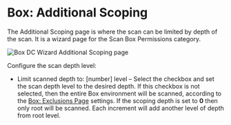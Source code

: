 # Box: Additional Scoping

The Additional Scoping page is where the scan can be limited by depth of the scan. It is a wizard
page for the Scan Box Permissions category.

![Box DC Wizard Additional Scoping page](/img/product_docs/accessanalyzer/admin/datacollector/box/additionalscoping.webp)

Configure the scan depth level:

- Limit scanned depth to: [number] level – Select the checkbox and set the scan depth level to the
  desired depth. If this checkbox is not selected, then the entire Box environment will be scanned,
  according to the [Box: Exclusions Page](/docs/accessanalyzer/12.0/administration/data-collectors/box/exclusions.md) settings. If the scoping depth is set to
  **0** then only root will be scanned. Each increment will add another level of depth from root
  level.
